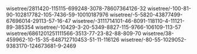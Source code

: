 wisetree/2811420-115115-699248-3078-78607364126-32
wisetree/-100-81-90-102817782-105-7436-59-10010187976
wisetree/-5-5820-43877499-67696014-29113-57-16-47
wisetree/-3111714101-46-8091-118110-4-11121-89-385354
wisetree/-10429-3-20-5349-8827-115-9766-106109-113-57
wisetree/6861201251111566-3513-77-23-82-88-809-70
wisetree/38-459962-10-15-35-648712710453-51-11-116126
wisetree/-80-55-1029052-9383170-124673681-9-2469


